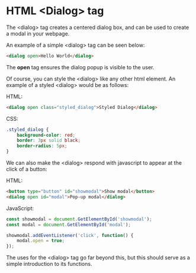 # HTML \<Dialog\> tag

The \<dialog> tag creates a centered dialog box, and can be used to create a modal in your webpage.

An example of a simple \<dialog> tag can be seen below:

```html
<dialog open>Hello World</dialog>
```

The **open** tag ensures the dialog popup is visible to the user.

Of course, you can style the \<dialog> like any other html element. An example of a styled \<dialog> would be as follows:

HTML:

```html
<dialog open class="styled_dialog">Styled Dialog</dialog>
```

CSS:

```css
.styled_dialog {
    background-color: red;
    border: 3px solid black;
    border-radius: 5px;
}
```

We can also make the \<dialog> respond with javascript to appear at the click of a button:

HTML:

```html
<button type="button" id="showmodal">Show modal</button>
<dialog open id="modal">Pop-up modal</dialog>
```

JavaScript:

```javascript
const showmodal = document.GetElementById('showmodal');
const modal = document.GetElementById('modal');

showmodal.addEventListener('click', function() {
    modal.open = true;
});
```

The uses for the \<dialog> tag go far beyond this, but this should serve as a simple introduction to its functions.